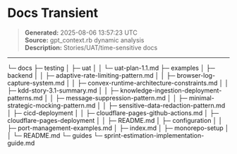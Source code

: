 # Docs Transient

> **Generated:** 2025-08-06 13:57:23 UTC  
> **Source:** gpt_context.rb dynamic analysis  
> **Description:** Stories/UAT/time-sensitive docs

---

└─ docs
  ├─ testing
  │ ├─ uat
  │ │ └─ uat-plan-1.1.md
  ├─ examples
  │ ├─ backend
  │ │ ├─ adaptive-rate-limiting-pattern.md
  │ │ ├─ browser-log-capture-system.md
  │ │ ├─ convex-runtime-architecture-constraints.md
  │ │ ├─ kdd-story-3.1-summary.md
  │ │ ├─ knowledge-ingestion-deployment-patterns.md
  │ │ ├─ message-suppression-pattern.md
  │ │ ├─ minimal-strategic-mocking-pattern.md
  │ │ ├─ sensitive-data-redaction-pattern.md
  │ ├─ cicd-deployment
  │ │ ├─ cloudflare-pages-github-actions.md
  │ ├─ cloudflare-pages-deployment
  │ │ ├─ README.md
  │ ├─ configuration
  │ │ ├─ port-management-examples.md
  │ ├─ index.md
  │ ├─ monorepo-setup
  │ │ └─ README.md
  └─ guides
    └─ sprint-estimation-implementation-guide.md